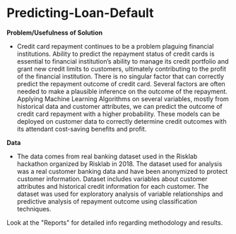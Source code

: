# Predicting-Loan-Default

**Problem/Usefulness of Solution**

* Credit card repayment continues to be a problem plaguing financial institutions. Ability to predict the repayment status of credit cards is essential 
 to financial institution’s ability to manage its credit portfolio and grant new credit limits to customers, ultimately contributing to the profit of the
 financial institution. There is no singular factor that can correctly predict the repayment outcome of credit card. Several factors are often needed to make 
 a plausible inference on the outcome of the repayment. Applying Machine Learning Algorithms on several variables, mostly from historical data and customer 
 attributes, we can predict the outcome of credit card repayment with a higher probability. These models can be deployed on customer data to correctly 
 determine credit outcomes with its attendant cost-saving benefits and profit.

**Data**

* The data comes from real banking dataset used in the Risklab hackathon organized by Risklab in 2018. The dataset used for analysis was a real customer 
 banking data and have been anonymized to protect customer information. Dataset includes variables about customer attributes and historical credit 
 information for each customer. The dataset was used for exploratory analysis of variable relationships and predictive analysis of repayment outcome 
 using classification techniques.

Look at the "Reports" for detailed info regarding methodology and results.
